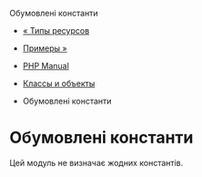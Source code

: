 Обумовлені константи

-   [« Типы ресурсов](classobj.resources.html)
    
-   [Примеры »](classobj.examples.html)
    
-   [PHP Manual](index.html)
    
-   [Классы и объекты](book.classobj.html)
    
-   Обумовлені константи
    

# Обумовлені константи

Цей модуль не визначає жодних константів.